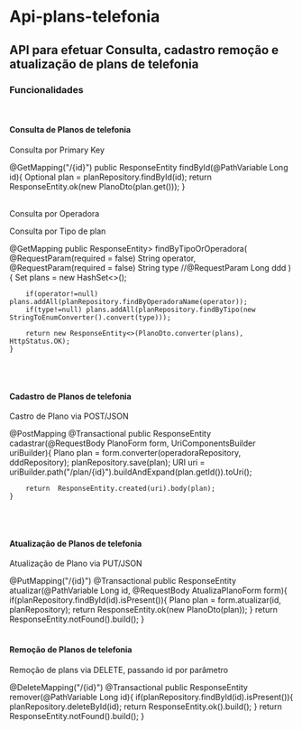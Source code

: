 <h1>Api-plans-telefonia</h1>

<h2>API para efetuar Consulta, cadastro remoção e atualização de plans de telefonia</h2>

<h3>Funcionalidades</h3>
</br>
<h4>Consulta de Planos de telefonia</h4>
<p>Consulta por Primary Key</p>
    @GetMapping("/{id}")
    public ResponseEntity<PlanoDto> findById(@PathVariable Long id){
        Optional<Plano> plan = planRepository.findById(id);
        return ResponseEntity.ok(new PlanoDto(plan.get()));
    }
</br>
</br>
<p>Consulta por Operadora</p>
<p>Consulta por Tipo de plan</p>
 @GetMapping
    public ResponseEntity<Set<PlanoDto>> findByTipoOrOperadora(
        @RequestParam(required = false) String operator,
        @RequestParam(required = false) String type
        //@RequestParam Long ddd
    ){
        Set<Plano> plans = new HashSet<>();

        if(operator!=null) plans.addAll(planRepository.findByOperadoraName(operator));
        if(type!=null) plans.addAll(planRepository.findByTipo(new StringToEnumConverter().convert(type)));

        return new ResponseEntity<>(PlanoDto.converter(plans), HttpStatus.OK);
    }
</br>
</br>
<h4>Cadastro de Planos de telefonia</h4>
<p>Castro de Plano via POST/JSON</p>
    @PostMapping
    @Transactional
    public ResponseEntity<Plano> cadastrar(@RequestBody PlanoForm form, UriComponentsBuilder uriBuilder){
        Plano plan = form.converter(operadoraRepository, dddRepository);
        planRepository.save(plan);
        URI uri = uriBuilder.path("/plan/{id}").buildAndExpand(plan.getId()).toUri();

        return  ResponseEntity.created(uri).body(plan);
    }
</br>
</br>
<h4>Atualização de Planos de telefonia</h4>
<p>Atualização de Plano via PUT/JSON</p>
   @PutMapping("/{id}")
    @Transactional
    public ResponseEntity<PlanoDto> atualizar(@PathVariable Long id, @RequestBody AtualizaPlanoForm form){
        if(planRepository.findById(id).isPresent()){
            Plano plan = form.atualizar(id, planRepository);
            return ResponseEntity.ok(new PlanoDto(plan));
        }
        return ResponseEntity.notFound().build();
    }
</br>
</br>
<h4>Remoção de Planos de telefonia</h4>
<p>Remoção de plans via DELETE, passando id por parâmetro</p>
    @DeleteMapping("/{id}")
    @Transactional
    public ResponseEntity<?> remover(@PathVariable Long id){
        if(planRepository.findById(id).isPresent()){
            planRepository.deleteById(id);
            return ResponseEntity.ok().build();
        }
        return ResponseEntity.notFound().build();
    }
